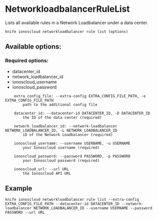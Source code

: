 # NetworkloadbalancerRuleList

Lists all available rules in a Network Loadbalancer under a data center.

```text
knife ionoscloud networkloadbalancer rule list (options)
```

## Available options:

### Required options:

* datacenter\_id
* network\_loadbalancer\_id
* ionoscloud\_username
* ionoscloud\_password

```text
    extra_config_file: --extra-config EXTRA_CONFIG_FILE_PATH, -e EXTRA_CONFIG_FILE_PATH
        path to the additional config file

    datacenter_id: --datacenter-id DATACENTER_ID, -D DATACENTER_ID
        the ID of the data center (required)

    network_loadbalancer_id: --network-loadbalancer NETWORK_LOADBALANCER_ID, -L NETWORK_LOADBALANCER_ID
        iD of the Network Loadbalancer (required)

    ionoscloud_username: --username USERNAME, -u USERNAME
        your Ionoscloud username (required)

    ionoscloud_password: --password PASSWORD, -p PASSWORD
        your Ionoscloud password (required)

    ionoscloud_url: --url URL
        the Ionoscloud API URL

```
## Example

```text
knife ionoscloud networkloadbalancer rule list --extra-config EXTRA_CONFIG_FILE_PATH --datacenter-id DATACENTER_ID --network-loadbalancer NETWORK_LOADBALANCER_ID --username USERNAME --password PASSWORD --url URL
```
